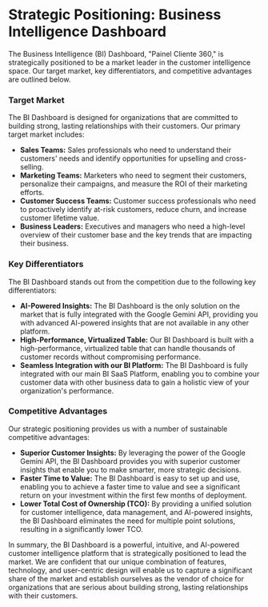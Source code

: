 # Strategic Positioning: Business Intelligence Dashboard

The Business Intelligence (BI) Dashboard, "Painel Cliente 360," is strategically positioned to be a market leader in the customer intelligence space. Our target market, key differentiators, and competitive advantages are outlined below.

### Target Market

The BI Dashboard is designed for organizations that are committed to building strong, lasting relationships with their customers. Our primary target market includes:

*   **Sales Teams:** Sales professionals who need to understand their customers' needs and identify opportunities for upselling and cross-selling.
*   **Marketing Teams:** Marketers who need to segment their customers, personalize their campaigns, and measure the ROI of their marketing efforts.
*   **Customer Success Teams:** Customer success professionals who need to proactively identify at-risk customers, reduce churn, and increase customer lifetime value.
*   **Business Leaders:** Executives and managers who need a high-level overview of their customer base and the key trends that are impacting their business.

### Key Differentiators

The BI Dashboard stands out from the competition due to the following key differentiators:

*   **AI-Powered Insights:** The BI Dashboard is the only solution on the market that is fully integrated with the Google Gemini API, providing you with advanced AI-powered insights that are not available in any other platform.
*   **High-Performance, Virtualized Table:** Our BI Dashboard is built with a high-performance, virtualized table that can handle thousands of customer records without compromising performance.
*   **Seamless Integration with our BI Platform:** The BI Dashboard is fully integrated with our main BI SaaS Platform, enabling you to combine your customer data with other business data to gain a holistic view of your organization's performance.

### Competitive Advantages

Our strategic positioning provides us with a number of sustainable competitive advantages:

*   **Superior Customer Insights:** By leveraging the power of the Google Gemini API, the BI Dashboard provides you with superior customer insights that enable you to make smarter, more strategic decisions.
*   **Faster Time to Value:** The BI Dashboard is easy to set up and use, enabling you to achieve a faster time to value and see a significant return on your investment within the first few months of deployment.
*   **Lower Total Cost of Ownership (TCO):** By providing a unified solution for customer intelligence, data management, and AI-powered insights, the BI Dashboard eliminates the need for multiple point solutions, resulting in a significantly lower TCO.

In summary, the BI Dashboard is a powerful, intuitive, and AI-powered customer intelligence platform that is strategically positioned to lead the market. We are confident that our unique combination of features, technology, and user-centric design will enable us to capture a significant share of the market and establish ourselves as the vendor of choice for organizations that are serious about building strong, lasting relationships with their customers.
